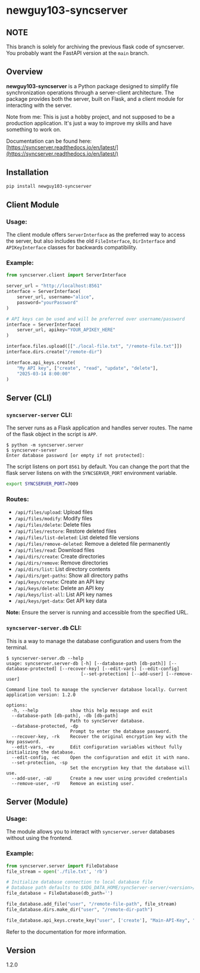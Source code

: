 # newguy103-syncserver

## NOTE

This branch is solely for archiving the previous flask code of syncserver. You probably want
the FastAPI version at the `main` branch.

## Overview

**newguy103-syncserver** is a Python package designed to simplify file synchronization operations through a server-client architecture. The package provides both the server, built on Flask, and a client module for interacting with the server.

Note from me: This is just a hobby project, and not supposed to be a production application. It's just a way to improve my skills and have something to work on.

Documentation can be found here: [https://syncserver.readthedocs.io/en/latest/](https://syncserver.readthedocs.io/en/latest/)

## Installation

```bash
pip install newguy103-syncserver
```

## Client Module

### Usage:

The client module offers `ServerInterface` as the preferred way to access the server, but also includes the old
`FileInterface`, `DirInterface` and `APIKeyInterface` classes for backwards compatibility.

### Example:
```python
from syncserver.client import ServerInterface

server_url = "http://localhost:8561"
interface = ServerInterface(
    server_url, username="alice", 
    password="yourPassword"
)

# API keys can be used and will be preferred over username/password
interface = ServerInterface(
    server_url, apikey="YOUR_APIKEY_HERE"
)

interface.files.upload([["./local-file.txt", "/remote-file.txt"]])
interface.dirs.create("/remote-dir")

interface.api_keys.create(
    "My API key", ["create", "read", "update", "delete"],
    "2025-03-14 8:00:00"
)
```

## Server (CLI)

### `syncserver-server` CLI:

The server runs as a Flask application and handles server routes. The name of the flask object in the script is `APP`.
```
$ python -m syncserver.server
$ syncserver-server
Enter database password [or empty if not protected]: 
```

The script listens on port `8561` by default.
You can change the port that the flask server listens on with the `SYNCSERVER_PORT` environment variable.
```bash
export SYNCSERVER_PORT=7009
```

### Routes:

- `/api/files/upload`: Upload files
- `/api/files/modify`: Modify files
- `/api/files/delete`: Delete files
- `/api/files/restore`: Restore deleted files
- `/api/files/list-deleted`: List deleted file versions
- `/api/files/remove-deleted`: Remove a deleted file permanently
- `/api/files/read`: Download files
- `/api/dirs/create`: Create directories
- `/api/dirs/remove`: Remove directories
- `/api/dirs/list`: List directory contents
- `/api/dirs/get-paths`: Show all directory paths
- `/api/keys/create`: Create an API key
- `/api/keys/delete`: Delete an API key
- `/api/keys/list-all`: List API key names
- `/api/keys/get-data`: Get API key data

**Note:** Ensure the server is running and accessible from the specified URL.

### `syncserver-server.db` CLI:

This is a way to manage the database configuration and users from the terminal.

```
$ syncserver-server.db --help
usage: syncserver.server-db [-h] [--database-path [db-path]] [--database-protected] [--recover-key] [--edit-vars] [--edit-config]
                            [--set-protection] [--add-user] [--remove-user]

Command line tool to manage the syncServer database locally. Current application version: 1.2.0

options:
  -h, --help            show this help message and exit
  --database-path [db-path], -db [db-path]
                        Path to syncServer database.
  --database-protected, -dp
                        Prompt to enter the database password.
  --recover-key, -rk    Recover the original encryption key with the key password.
  --edit-vars, -ev      Edit configuration variables without fully initializing the database.
  --edit-config, -ec    Open the configuration and edit it with nano.
  --set-protection, -sp
                        Set the encryption key that the database will use.
  --add-user, -aU       Create a new user using provided credentials
  --remove-user, -rU    Remove an existing user.

```
## Server (Module)

### Usage:

The module allows you to interact with `syncserver.server` databases without using the frontend.

### Example:
```python
from syncserver.server import FileDatabase
file_stream = open('./file.txt', 'rb')

# Initialize database connection to local database file
# Database path defaults to $XDG_DATA_HOME/syncServer-server/<version>/syncServer.db
file_database = FileDatabase(db_path='')

file_database.add_file("user", "/remote-file-path", file_stream)
file_database.dirs.make_dir("user", "/remote-dir-path")

file_database.api_keys.create_key("user", ['create'], "Main-API-Key", "2025-01-01 0:00:00")
```

Refer to the documentation for more information.


## Version

1.2.0
